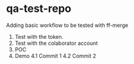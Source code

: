 # qa-test-repo

Adding basic workflow to be tested with ff-merge

1. Test with the token.
2. Test with the colaborator account
3. POC
4. Demo
    4.1 Commit 1
    4.2 Commit 2